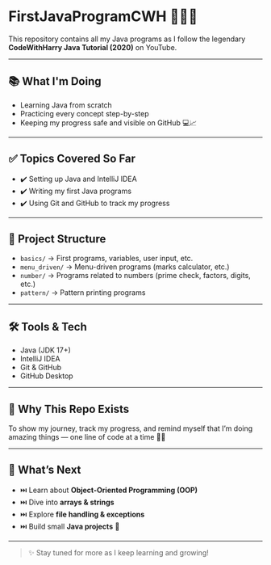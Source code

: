 # FirstJavaProgramCWH 👩‍💻✨

This repository contains all my Java programs as I follow the legendary **CodeWithHarry Java Tutorial (2020)** on YouTube.

---

## 📚 What I'm Doing
- Learning Java from scratch
- Practicing every concept step-by-step
- Keeping my progress safe and visible on GitHub 💻📈

---

## ✅ Topics Covered So Far
- ✔️ Setting up Java and IntelliJ IDEA
- ✔️ Writing my first Java programs
- ✔️ Using Git and GitHub to track my progress

---

## 📂 Project Structure
- `basics/` → First programs, variables, user input, etc.
- `menu_driven/` → Menu-driven programs (marks calculator, etc.)
- `number/` → Programs related to numbers (prime check, factors, digits, etc.)
- `pattern/` → Pattern printing programs

---

## 🛠️ Tools & Tech
- Java (JDK 17+)
- IntelliJ IDEA
- Git & GitHub
- GitHub Desktop

---

## 🧠 Why This Repo Exists
To show my journey, track my progress, and remind myself that I’m doing amazing things — one line of code at a time 🫶💪

---

## 🚀 What’s Next
- ⏭️ Learn about **Object-Oriented Programming (OOP)**
- ⏭️ Dive into **arrays & strings**
- ⏭️ Explore **file handling & exceptions**
- ⏭️ Build small **Java projects** 🚀

---

> ✨ Stay tuned for more as I keep learning and growing!

